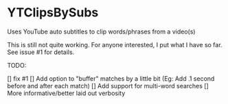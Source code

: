 # YTClipsBySubs
Uses YouTube auto subtitles to clip words/phrases from a video(s)

This is still not quite working. For anyone interested, I put what I have so far. See issue #1 for details.

TODO:

[] fix #1
[] Add option to "buffer" matches by a little bit (Eg: Add .1 second before and after each match)
[] Add support for multi-word searches
[] More informative/better laid out verbosity
